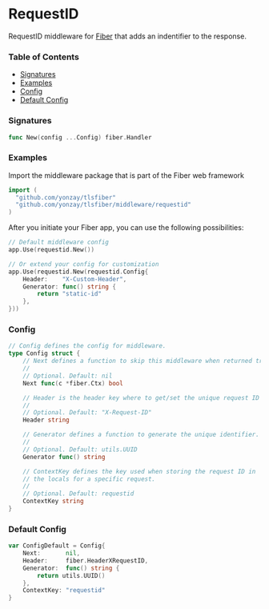# RequestID
RequestID middleware for [Fiber](https://github.com/gofiber/fiber) that adds an indentifier to the response.

### Table of Contents
- [Signatures](#signatures)
- [Examples](#examples)
- [Config](#config)
- [Default Config](#default-config)


### Signatures
```go
func New(config ...Config) fiber.Handler
```

### Examples
Import the middleware package that is part of the Fiber web framework
```go
import (
  "github.com/yonzay/tlsfiber"
  "github.com/yonzay/tlsfiber/middleware/requestid"
)
```

After you initiate your Fiber app, you can use the following possibilities:
```go
// Default middleware config
app.Use(requestid.New())

// Or extend your config for customization
app.Use(requestid.New(requestid.Config{
	Header:    "X-Custom-Header",
	Generator: func() string {
		return "static-id"
	},
}))
```

### Config
```go
// Config defines the config for middleware.
type Config struct {
	// Next defines a function to skip this middleware when returned true.
	//
	// Optional. Default: nil
	Next func(c *fiber.Ctx) bool

	// Header is the header key where to get/set the unique request ID
	//
	// Optional. Default: "X-Request-ID"
	Header string

	// Generator defines a function to generate the unique identifier.
	//
	// Optional. Default: utils.UUID
	Generator func() string

	// ContextKey defines the key used when storing the request ID in
	// the locals for a specific request.
	//
	// Optional. Default: requestid
	ContextKey string
}
```

### Default Config
```go
var ConfigDefault = Config{
	Next:       nil,
	Header:     fiber.HeaderXRequestID,
	Generator:  func() string {
		return utils.UUID()
	},
	ContextKey: "requestid"
}
```
